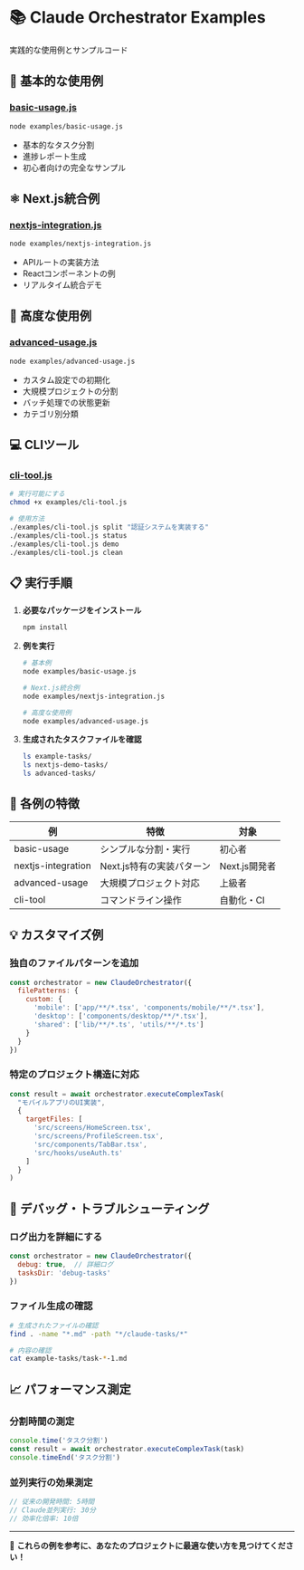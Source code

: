 # 📚 Claude Orchestrator Examples

実践的な使用例とサンプルコード

## 🚀 基本的な使用例

### [basic-usage.js](./basic-usage.js)
```bash
node examples/basic-usage.js
```
- 基本的なタスク分割
- 進捗レポート生成
- 初心者向けの完全なサンプル

## ⚛️ Next.js統合例

### [nextjs-integration.js](./nextjs-integration.js)
```bash
node examples/nextjs-integration.js
```
- APIルートの実装方法
- Reactコンポーネントの例
- リアルタイム統合デモ

## 🎯 高度な使用例

### [advanced-usage.js](./advanced-usage.js)
```bash
node examples/advanced-usage.js
```
- カスタム設定での初期化
- 大規模プロジェクトの分割
- バッチ処理での状態更新
- カテゴリ別分類

## 💻 CLIツール

### [cli-tool.js](./cli-tool.js)
```bash
# 実行可能にする
chmod +x examples/cli-tool.js

# 使用方法
./examples/cli-tool.js split "認証システムを実装する"
./examples/cli-tool.js status
./examples/cli-tool.js demo
./examples/cli-tool.js clean
```

## 📋 実行手順

1. **必要なパッケージをインストール**
   ```bash
   npm install
   ```

2. **例を実行**
   ```bash
   # 基本例
   node examples/basic-usage.js
   
   # Next.js統合例
   node examples/nextjs-integration.js
   
   # 高度な使用例
   node examples/advanced-usage.js
   ```

3. **生成されたタスクファイルを確認**
   ```bash
   ls example-tasks/
   ls nextjs-demo-tasks/
   ls advanced-tasks/
   ```

## 🎯 各例の特徴

| 例                | 特徴                           | 対象           |
|-------------------|--------------------------------|----------------|
| basic-usage       | シンプルな分割・実行           | 初心者         |
| nextjs-integration| Next.js特有の実装パターン      | Next.js開発者  |
| advanced-usage    | 大規模プロジェクト対応         | 上級者         |
| cli-tool          | コマンドライン操作             | 自動化・CI     |

## 💡 カスタマイズ例

### 独自のファイルパターンを追加
```javascript
const orchestrator = new ClaudeOrchestrator({
  filePatterns: {
    custom: {
      'mobile': ['app/**/*.tsx', 'components/mobile/**/*.tsx'],
      'desktop': ['components/desktop/**/*.tsx'],
      'shared': ['lib/**/*.ts', 'utils/**/*.ts']
    }
  }
})
```

### 特定のプロジェクト構造に対応
```javascript
const result = await orchestrator.executeComplexTask(
  "モバイルアプリのUI実装",
  {
    targetFiles: [
      'src/screens/HomeScreen.tsx',
      'src/screens/ProfileScreen.tsx',
      'src/components/TabBar.tsx',
      'src/hooks/useAuth.ts'
    ]
  }
)
```

## 🔧 デバッグ・トラブルシューティング

### ログ出力を詳細にする
```javascript
const orchestrator = new ClaudeOrchestrator({
  debug: true,  // 詳細ログ
  tasksDir: 'debug-tasks'
})
```

### ファイル生成の確認
```bash
# 生成されたファイルの確認
find . -name "*.md" -path "*/claude-tasks/*"

# 内容の確認
cat example-tasks/task-*-1.md
```

## 📈 パフォーマンス測定

### 分割時間の測定
```javascript
console.time('タスク分割')
const result = await orchestrator.executeComplexTask(task)
console.timeEnd('タスク分割')
```

### 並列実行の効果測定
```javascript
// 従来の開発時間: 5時間
// Claude並列実行: 30分
// 効率化倍率: 10倍
```

---

🎯 **これらの例を参考に、あなたのプロジェクトに最適な使い方を見つけてください！**